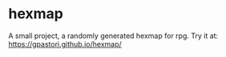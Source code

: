 # hexmap
A small project, a randomly generated hexmap for rpg.
Try it at: https://gpastori.github.io/hexmap/

